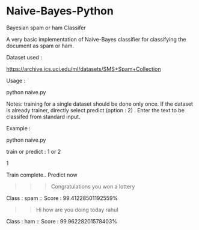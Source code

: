 # Naive-Bayes-Python
Bayesian spam or ham Classifer

A very basic implementation of Naive-Bayes classifier for classifying the document as spam or ham.

Dataset used :

https://archive.ics.uci.edu/ml/datasets/SMS+Spam+Collection

Usage :

python naive.py


Notes:
training for a single dataset should be done only once. If the dataset is already trainer, directly select predict (option : 2) .
Enter the text to be classifed from standard input.

Example :

python naive.py

train or predict : 1 or 2

1

Train complete.. Predict now

>>> Congratulations you won a lottery

Class : spam :: Score : 99.41228501192559%

>> Hi how are you doing today rahul

Class : ham :: Score : 99.96228201578403%
